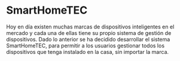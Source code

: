 # SmartHomeTEC
Hoy en día existen muchas marcas de dispositivos inteligentes en el mercado y cada una de ellas tiene su propio sistema de gestión de dispositivos. Dado lo anterior se ha decidido desarrollar el sistema SmartHomeTEC, para permitir a los usuarios gestionar todos los dispositivos que tenga instalado en la casa, sin importar la marca.
